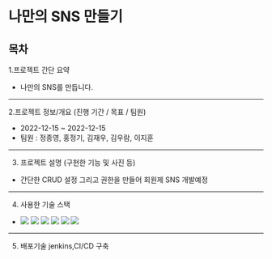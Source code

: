 
# 나만의 SNS 만들기

## 목차
1.프로젝트 간단 요약
* 나만의 SNS를 만듭니다.
---
2.프로젝트 정보/개요 (진행 기간 / 목표 / 팀원)
* 2022-12-15 ~ 2022-12-15
* 팀원 : 정종영, 홍정기, 김재우, 김우람, 이지훈
---
3. 프로젝트 설명 (구현한 기능 및 사진 등)
* 간단한 CRUD 설정 그리고 권한을 만들어 회원제 SNS 개발예정

---
4. 사용한 기술 스택
* <img src="https://img.shields.io/badge/GIT-E44C30?style=for-the-badge&logo=git&logoColor=white"> <img src="https://img.shields.io/badge/JavaScript-323330?style=for-the-badge&logo=javascript&logoColor=F7DF1E"> <img src="https://img.shields.io/badge/Spring_Boot-F2F4F9?style=for-the-badge&logo=spring-boot"> <img src="https://img.shields.io/badge/React_Native-20232A?style=for-the-badge&logo=react&logoColor=61DAFB"> <img src="https://img.shields.io/badge/Hibernate-59666C?style=for-the-badge&logo=Hibernate&logoColor=white"> <img src="https://img.shields.io/badge/Spring_Security-6DB33F?style=for-the-badge&logo=Spring-Security&logoColor=white">


---
5. 배포기술
    jenkins,CI/CD 구축 